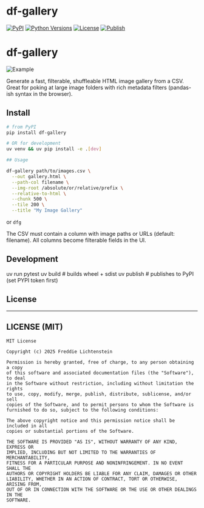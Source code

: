 # df-gallery

[![PyPI](https://img.shields.io/pypi/v/df-gallery.svg)](https://pypi.org/project/df-gallery/)
[![Python Versions](https://img.shields.io/pypi/pyversions/df-gallery.svg)](https://pypi.org/project/df-gallery/)
[![License](https://img.shields.io/pypi/l/df-gallery.svg)](LICENSE)
[![Publish](https://github.com/flicht/df-gallery/actions/workflows/publish.yml/badge.svg)](https://github.com/flicht/df-gallery/actions/workflows/publish.yml)

# df-gallery

![Example](demo.png)

Generate a fast, filterable, shuffleable HTML image gallery from a CSV. Great for poking at large image folders with rich metadata filters (pandas-ish syntax in the browser).

## Install
```bash
# from PyPI 
pip install df-gallery

# OR for development
uv venv && uv pip install -e .[dev]

## Usage

df-gallery path/to/images.csv \
  --out gallery.html \
  --path-col filename \
  --img-root /absolute/or/relative/prefix \
  --relative-to-html \
  --chunk 500 \
  --tile 200 \
  --title "My Image Gallery"
```

or `dfg`

 The CSV must contain a column with image paths or URLs (default: filename). All columns become filterable fields in the UI.

 ## Development
uv run pytest
uv build            # builds wheel + sdist
uv publish          # publishes to PyPI (set PYPI token first)

## License

---

## LICENSE (MIT)
```text
MIT License

Copyright (c) 2025 Freddie Lichtenstein

Permission is hereby granted, free of charge, to any person obtaining a copy
of this software and associated documentation files (the "Software"), to deal
in the Software without restriction, including without limitation the rights
to use, copy, modify, merge, publish, distribute, sublicense, and/or sell
copies of the Software, and to permit persons to whom the Software is
furnished to do so, subject to the following conditions:

The above copyright notice and this permission notice shall be included in all
copies or substantial portions of the Software.

THE SOFTWARE IS PROVIDED "AS IS", WITHOUT WARRANTY OF ANY KIND, EXPRESS OR
IMPLIED, INCLUDING BUT NOT LIMITED TO THE WARRANTIES OF MERCHANTABILITY,
FITNESS FOR A PARTICULAR PURPOSE AND NONINFRINGEMENT. IN NO EVENT SHALL THE
AUTHORS OR COPYRIGHT HOLDERS BE LIABLE FOR ANY CLAIM, DAMAGES OR OTHER
LIABILITY, WHETHER IN AN ACTION OF CONTRACT, TORT OR OTHERWISE, ARISING FROM,
OUT OF OR IN CONNECTION WITH THE SOFTWARE OR THE USE OR OTHER DEALINGS IN THE
SOFTWARE.
```
